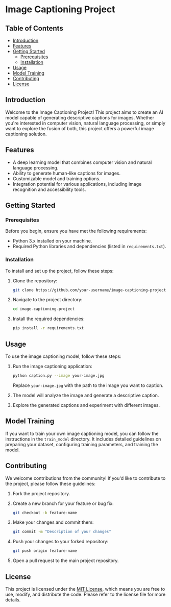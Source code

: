 # Image Captioning Project

## Table of Contents

- [Introduction](#introduction)
- [Features](#features)
- [Getting Started](#getting-started)
  - [Prerequisites](#prerequisites)
  - [Installation](#installation)
- [Usage](#usage)
- [Model Training](#model-training)
- [Contributing](#contributing)
- [License](#license)

## Introduction

Welcome to the Image Captioning Project! This project aims to create an AI model capable of generating descriptive captions for images. Whether you're interested in computer vision, natural language processing, or simply want to explore the fusion of both, this project offers a powerful image captioning solution.

## Features

- A deep learning model that combines computer vision and natural language processing.
- Ability to generate human-like captions for images.
- Customizable model and training options.
- Integration potential for various applications, including image recognition and accessibility tools.

## Getting Started

### Prerequisites

Before you begin, ensure you have met the following requirements:

- Python 3.x installed on your machine.
- Required Python libraries and dependencies (listed in `requirements.txt`).

### Installation

To install and set up the project, follow these steps:

1. Clone the repository:

   ```bash
   git clone https://github.com/your-username/image-captioning-project.git
   ```

2. Navigate to the project directory:

   ```bash
   cd image-captioning-project
   ```

3. Install the required dependencies:

   ```bash
   pip install -r requirements.txt
   ```

## Usage

To use the image captioning model, follow these steps:

1. Run the image captioning application:

   ```bash
   python caption.py --image your-image.jpg
   ```

   Replace `your-image.jpg` with the path to the image you want to caption.

2. The model will analyze the image and generate a descriptive caption.

3. Explore the generated captions and experiment with different images.

## Model Training

If you want to train your own image captioning model, you can follow the instructions in the `train_model` directory. It includes detailed guidelines on preparing your dataset, configuring training parameters, and training the model.

## Contributing

We welcome contributions from the community! If you'd like to contribute to the project, please follow these guidelines:

1. Fork the project repository.

2. Create a new branch for your feature or bug fix:

   ```bash
   git checkout -b feature-name
   ```

3. Make your changes and commit them:

   ```bash
   git commit -m "Description of your changes"
   ```

4. Push your changes to your forked repository:

   ```bash
   git push origin feature-name
   ```

5. Open a pull request to the main project repository.

## License

This project is licensed under the [MIT License](LICENSE), which means you are free to use, modify, and distribute the code. Please refer to the license file for more details.

